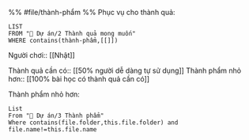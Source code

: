 %%
#file/thành-phẩm
%%
Phục vụ cho thành quả:
```dataview
LIST
FROM "📐 Dự án/2 Thành quả mong muốn"
WHERE contains(thành-phẩm,[[]])
```
Người chơi:: [[Nhật]]

Thành quả cần có:: [[50% người dễ dàng tự sử dụng]]
Thành phẩm nhỏ hơn:: [[100% bài học có thành quả cần có]]

Thành phẩm nhỏ hơn:
```dataview
List 
From "📐 Dự án/3 Thành phẩm" 
Where contains(file.folder,this.file.folder) and file.name!=this.file.name
```
